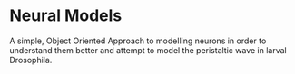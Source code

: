 # Neural Models

A simple, Object Oriented Approach to modelling neurons in order to understand them better and attempt to model the peristaltic wave in larval Drosophila.

